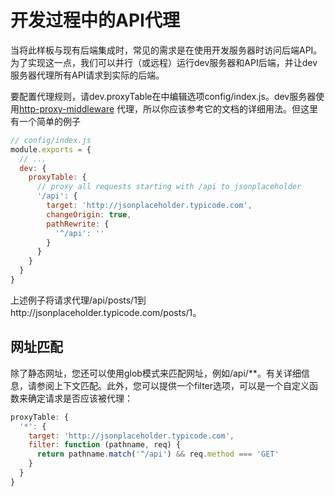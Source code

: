 # 开发过程中的API代理

当将此样板与现有后端集成时，常见的需求是在使用开发服务器时访问后端API。为了实现这一点，我们可以并行（或远程）运行dev服务器和API后端，并让dev服务器代理所有API请求到实际的后端。

要配置代理规则，请dev.proxyTable在中编辑选项config/index.js。dev服务器使用[http-proxy-middleware](https://github.com/chimurai/http-proxy-middleware) 代理，所以你应该参考它的文档的详细用法。但这里有一个简单的例子

``` js
// config/index.js
module.exports = {
  // ...
  dev: {
    proxyTable: {
      // proxy all requests starting with /api to jsonplaceholder
      '/api': {
        target: 'http://jsonplaceholder.typicode.com',
        changeOrigin: true,
        pathRewrite: {
          '^/api': ''
        }
      }
    }
  }
}
```

上述例子将请求代理/api/posts/1到http://jsonplaceholder.typicode.com/posts/1。

## 网址匹配

除了静态网址，您还可以使用glob模式来匹配网址，例如/api/**。有关详细信息，请参阅上下文匹配。此外，您可以提供一个filter选项，可以是一个自定义函数来确定请求是否应该被代理：

``` js
proxyTable: {
  '*': {
    target: 'http://jsonplaceholder.typicode.com',
    filter: function (pathname, req) {
      return pathname.match('^/api') && req.method === 'GET'
    }
  }
}
```
